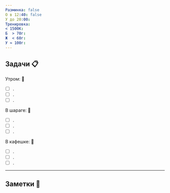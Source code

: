 ```yaml
---
Разминка: false
О в 12:40: false
У до 20:00: 
Тренировка: 
< 1500К: 
Б  > 70г: 
Ж  < 60г: 
У ≈ 100г:
---
```


## Задачи 📋 

Утром: 🌅 
- [ ] .
- [ ] .
- [ ] .

В шараге: 🏢
- [ ] .
- [ ] .
- [ ] .

В кафешке: 🍜
- [ ] .
- [ ] .
- [ ] .

---

## Заметки 📝 

